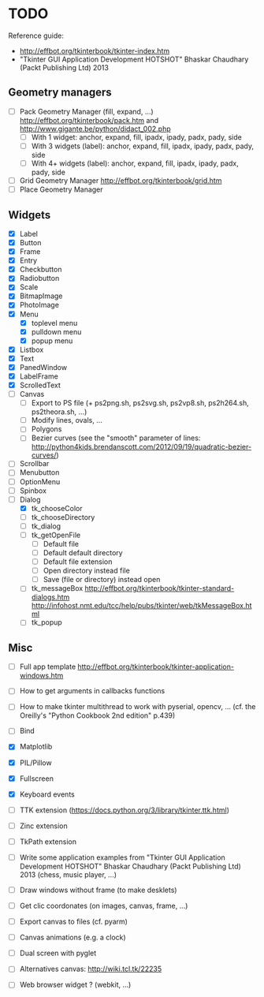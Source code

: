 # TODO

Reference guide:
- http://effbot.org/tkinterbook/tkinter-index.htm
- "Tkinter GUI Application Development HOTSHOT" Bhaskar Chaudhary (Packt Publishing Ltd) 2013

## Geometry managers

- [ ] Pack Geometry Manager (fill, expand, ...) http://effbot.org/tkinterbook/pack.htm and http://www.gigante.be/python/didact_002.php
    - [ ] With 1 widget: anchor, expand, fill, ipadx, ipady, padx, pady, side
    - [ ] With 3 widgets (label): anchor, expand, fill, ipadx, ipady, padx, pady, side
    - [ ] With 4+ widgets (label): anchor, expand, fill, ipadx, ipady, padx, pady, side
- [ ] Grid Geometry Manager http://effbot.org/tkinterbook/grid.htm
- [ ] Place Geometry Manager

## Widgets

- [x] Label
- [x] Button
- [x] Frame
- [x] Entry
- [x] Checkbutton
- [x] Radiobutton
- [x] Scale
- [x] BitmapImage
- [x] PhotoImage
- [x] Menu
    - [x] toplevel menu
    - [x] pulldown menu
    - [x] popup menu
- [x] Listbox
- [x] Text
- [x] PanedWindow
- [x] LabelFrame
- [x] ScrolledText
- [ ] Canvas
    - [ ] Export to PS file (+ ps2png.sh, ps2svg.sh, ps2vp8.sh, ps2h264.sh, ps2theora.sh, ...)
    - [ ] Modify lines, ovals, ...
    - [ ] Polygons
    - [ ] Bezier curves (see the "smooth" parameter of lines: http://python4kids.brendanscott.com/2012/09/19/quadratic-bezier-curves/)
- [ ] Scrollbar
- [ ] Menubutton
- [ ] OptionMenu
- [ ] Spinbox
- [ ] Dialog
    - [x] tk_chooseColor
    - [ ] tk_chooseDirectory
    - [ ] tk_dialog
    - [ ] tk_getOpenFile
        - [ ] Default file
        - [ ] Default default directory
        - [ ] Default file extension
        - [ ] Open directory instead file
        - [ ] Save (file or directory) instead open
    - [ ] tk_messageBox http://effbot.org/tkinterbook/tkinter-standard-dialogs.htm http://infohost.nmt.edu/tcc/help/pubs/tkinter/web/tkMessageBox.html
    - [ ] tk_popup

## Misc

- [ ] Full app template http://effbot.org/tkinterbook/tkinter-application-windows.htm
- [ ] How to get arguments in callbacks functions
- [ ] How to make tkinter multithread to work with pyserial, opencv, ... (cf. the Oreilly's "Python Cookbook 2nd edition" p.439)
- [ ] Bind
- [x] Matplotlib
- [x] PIL/Pillow
- [x] Fullscreen
- [x] Keyboard events
- [ ] TTK extension (https://docs.python.org/3/library/tkinter.ttk.html)
- [ ] Zinc extension
- [ ] TkPath extension
- [ ] Write some application examples from "Tkinter GUI Application Development HOTSHOT" Bhaskar Chaudhary (Packt Publishing Ltd) 2013 (chess, music player, ...)
- [ ] Draw windows without frame (to make desklets)
- [ ] Get clic coordonates (on images, canvas, frame, ...)
- [ ] Export canvas to files (cf. pyarm)
- [ ] Canvas animations (e.g. a clock)
- [ ] Dual screen with pyglet
- [ ] Alternatives canvas: http://wiki.tcl.tk/22235
- [ ] Web browser widget ? (webkit, ...)

